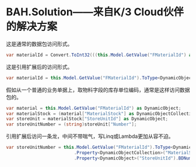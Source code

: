 # BAH.Solution——来自K/3 Cloud伙伴的解决方案

这是通常的数据包访问形式。
```cs
var materialId = Convert.ToInt32(((this.Model.GetValue("FMaterialId") as DynamicObject)["Id"]));
```


这是引用扩展后的访问形式。
```cs
var materialId = this.Model.GetValue("FMaterialId").ToType<DynamicObject>().PkId<int>();
```



假如从一个普通的业务单据上，取物料字段的库存单位编码，通常是这样访问数据包的。
```cs
var material = this.Model.GetValue("FMaterialId") as DynamicObject;
var materialStock = (material["MaterialStock"] as DynamicObjectCollection).FirstOrDefault();
var storeUnit = materialStock["StoreUnitId"] as DynamicObject;
var storeUnitNumber = (string)storeUnit["Number"];
```

引用扩展后访问一条龙，中间不带喘气，写Linq或Lambda更加从容不迫。
```cs
var storeUnitNumber = this.Model.GetValue("FMaterialId").ToType<DynamicObject>()
                          .Property<DynamicObjectCollection>("MaterialStock").FirstOrNullDefault()
                          .Property<DynamicObject>("StoreUnitId").BDNumber();
```